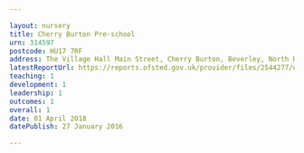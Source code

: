 ```yaml
---

layout: nursery
title: Cherry Burton Pre-school
urn: 314597
postcode: HU17 7RF
address: The Village Hall Main Street, Cherry Burton, Beverley, North Humberside, HU17 7RF
latestReportUrl: https://reports.ofsted.gov.uk/provider/files/2544277/urn/314597.pdf
teaching: 1
development: 1
leadership: 1
outcomes: 1
overall: 1
date: 01 April 2018 
datePublish: 27 January 2016

---
```


